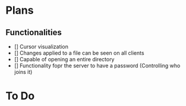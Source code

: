 # Plans
## Functionalities
- [] Cursor visualization
- [] Changes applied to a file can be seen on all clients 
- [] Capable of opening an entire directory
- [] Functionality fopr the server to have a password (Controlling who joins it)

# To Do

